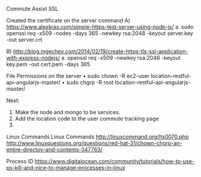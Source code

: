 Commute AssistSSLCreated the certificate on the server commandA)	https://www.alexkras.com/simple-https-test-server-using-node-js/a.	sudo openssl req -x509 -nodes -days 365 -newkey rsa:2048 -keyout server.key -out server.crtB)	http://blog.mgechev.com/2014/02/19/create-https-tls-ssl-application-with-express-nodejs/a.	openssl req -x509 -newkey rsa:2048 -keyout key.pem -out cert.pem -days 365File Permissions on the server •	sudo chown -R ec2-user location-restful-api-angularjs-master/•	sudo chgrp -R root location-restful-api-angularjs-master/Next:1.	Make the node and mongo to be services.2.	Add the location code to the user commute tracking page3.	Linux CommandsLinux Commands http://linuxcommand.org/lts0070.phphttp://www.linuxquestions.org/questions/red-hat-31/chown-chgrp-an-entire-directoy-and-contents-347763/Process IDhttps://www.digitalocean.com/community/tutorials/how-to-use-ps-kill-and-nice-to-manage-processes-in-linux